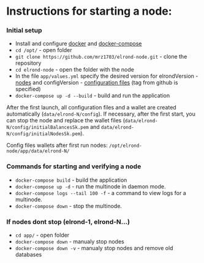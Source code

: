 # Instructions for starting a node:
### Initial setup
 * Install and configure [docker](https://docs.docker.com/install/) and [docker-compose](https://docs.docker.com/compose/install/)
 * `cd /opt/` - open folder
 * `git clone https://github.com/mrz1703/elrond-node.git` - clone the repository
 * `cd elrond-node` - open the folder with the node
 * In the file `app/values.yml` specify the desired version for elrondVersion - [nodes](https://github.com/ElrondNetwork/elrond-go) and configVersion - [configuration files](https://github.com/ElrondNetwork/elrond-config) (tag from github is specified)
 * `docker-compose up -d --build` - build and run the application


After the first launch, all configuration files and a wallet are created automatically (`data/elrond-N/config`). If necessary, after the first start, you can stop the node and replace the wallet files (`data/elrond-N/config/initialBalancesSk.pem` and `data/elrond-N/config/initialNodesSk.pem`).


Config files wallets after first run nodes: `/opt/elrond-node/app/data/elrond-N/`


### Commands for starting and verifying a node
 * `docker-compose build` - build the application
 * `docker-compose up -d` - run the multinode in daemon mode.
 * `docker-compose logs --tail 100 -f` - a command to view logs for a multinode.
 * `docker-compose down` - stop the multinode.

### If nodes dont stop (elrond-1, elrond-N...)
 * `cd app/` - open folder
 * `docker-compose down` - manualy stop nodes
 * `docker-compose down -v` - manualy stop nodes and remove old databases
